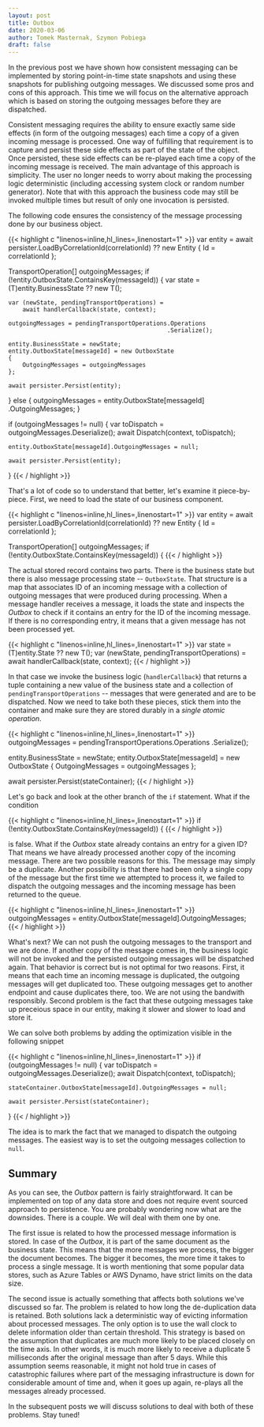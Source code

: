 ```yaml
---
layout: post
title: Outbox
date: 2020-03-06
author: Tomek Masternak, Szymon Pobiega
draft: false
---
```


In the previous post we have shown how consistent messaging can be implemented by storing point-in-time state snapshots and using these snapshots for publishing outgoing messages. We discussed some pros and cons of this approach. This time we will focus on the alternative approach which is based on storing the outgoing messages before they are dispatched.

Consistent messaging requires the ability to ensure exactly same side effects (in form of the outgoing messages) each time a copy of a given incoming message is processed. One way of fulfilling that requirement is to capture and persist these side effects as part of the state of the object. Once persisted, these side effects can be re-played each time a copy of the incoming message is received. The main advantage of this approach is simplicity. The user no longer needs to worry about making the processing logic deterministic (including accessing system clock or random number generator). Note that with this approach the business code may still be invoked multiple times but result of only one invocation is persisted.

The following code ensures the consistency of the message processing done by our business object.

{{< highlight c "linenos=inline,hl_lines=,linenostart=1" >}}
var entity = await persister.LoadByCorrelationId(correlationId)
                   ?? new Entity { Id = correlationId };

TransportOperation[] outgoingMessages;
if (!entity.OutboxState.ContainsKey(messageId))
{
    var state = (T)entity.BusinessState ?? new T();

    var (newState, pendingTransportOperations) =
        await handlerCallback(state, context);

    outgoingMessages = pendingTransportOperations.Operations
                                                 .Serialize();

    entity.BusinessState = newState;
    entity.OutboxState[messageId] = new OutboxState
    {
        OutgoingMessages = outgoingMessages
    };

    await persister.Persist(entity);
}
else
{
    outgoingMessages = entity.OutboxState[messageId]
                             .OutgoingMessages;
}

if (outgoingMessages != null)
{
    var toDispatch = outgoingMessages.Deserialize();
    await Dispatch<T>(context, toDispatch);

    entity.OutboxState[messageId].OutgoingMessages = null;

    await persister.Persist(entity);
}
{{< / highlight >}}

That's a lot of code so to understand that better, let's examine it piece-by-piece. First, we need to load the state of our business component. 

{{< highlight c "linenos=inline,hl_lines=,linenostart=1" >}}
var entity = await persister.LoadByCorrelationId(correlationId)
             ?? new Entity { Id = correlationId };

TransportOperation[] outgoingMessages;
if (!entity.OutboxState.ContainsKey(messageId))
{
{{< / highlight >}}

The actual stored record contains two parts. There is the business state but there is also message processing state -- `OutboxState`. That structure is a map that associates ID of an incoming message with a collection of outgoing messages that were produced during processing. When a message handler receives a message, it loads the state and inspects the _Outbox_ to check if it contains an entry for the ID of the incoming message. If there is no corresponding entry, it means that a given message has not been processed yet.

{{< highlight c "linenos=inline,hl_lines=,linenostart=1" >}}
var state = (T)entity.State ?? new T();
var (newState, pendingTransportOperations) = 
                        await handlerCallback(state, context);
{{< / highlight >}}

In that case we invoke the business logic (`handlerCallback`) that returns a tuple containing a new value of the business state and a collection of `pendingTransportOperations` -- messages that were generated and are to be dispatched. Now we need to take both these pieces, stick them into the container and make sure they are stored durably in a *single atomic operation*.

{{< highlight c "linenos=inline,hl_lines=,linenostart=1" >}}
outgoingMessages = pendingTransportOperations.Operations
                                             .Serialize();

entity.BusinessState = newState;
entity.OutboxState[messageId] = new OutboxState
{
    OutgoingMessages = outgoingMessages
};

await persister.Persist(stateContainer);
{{< / highlight >}}

Let's go back and look at the other branch of the `if` statement. What if the condition

{{< highlight c "linenos=inline,hl_lines=,linenostart=1" >}}
if (!entity.OutboxState.ContainsKey(messageId))
{
{{< / highlight >}}

is false. What if the _Outbox_ state already contains an entry for a given ID? That means we have already processed another copy of the incoming message. There are two possible reasons for this. The message may simply be a duplicate. Another possibility is that there had been only a single copy of the message but the first time we attempted to process it, we failed to dispatch the outgoing messages and the incoming message has been returned to the queue. 

{{< highlight c "linenos=inline,hl_lines=,linenostart=1" >}}
outgoingMessages = entity.OutboxState[messageId].OutgoingMessages;
{{< / highlight >}}

What's next? We can not push the outgoing messages to the transport and we are done. If another copy of the message comes in, the business logic will not be invoked and the persisted outgoing messages will be dispatched again. That behavior is correct but is not optimal for two reasons. First, it means that each time an incoming message is duplicated, the outgoing messages will get duplicated too. These outgoing messages get to another endpoint and cause duplicates there, too. We are not using the bandwith responsibly. Second problem is the fact that these outgoing messages take up preceious space in our entity, making it slower and slower to load and store it.

We can solve both problems by adding the optimization visible in the following snippet

{{< highlight c "linenos=inline,hl_lines=,linenostart=1" >}}
if (outgoingMessages != null)
{
    var toDispatch = outgoingMessages.Deserialize();
    await Dispatch<T>(context, toDispatch);

    stateContainer.OutboxState[messageId].OutgoingMessages = null;

    await persister.Persist(stateContainer);
}
{{< / highlight >}}

The idea is to mark the fact that we managed to dispatch the outgoing messages. The easiest way is to set the outgoing messages collection to `null`. 

## Summary

As you can see, the _Outbox_ pattern is fairly straightforward. It can be implemented on top of any data store and does not require event sourced approach to persistence. You are probably wondering now what are the downsides. There is a couple. We will deal with them one by one.

The first issue is related to how the processed message information is stored. In case of the _Outbox_, it is part of the same document as the business state. This means that the more messages we process, the bigger the document becomes. The bigger it becomes, the more time it takes to process a single message. It is worth mentioning that some popular data stores, such as Azure Tables or AWS Dynamo, have strict limits on the data size.

The second issue is actually something that affects both solutions we've discussed so far. The problem is related to how long the de-duplication data is retained. Both solutions lack a deterministic way of evicting information about processed messages. The only option is to use the wall clock to delete information older than certain threshold. This strategy is based on the assumption that duplicates are much more likely to be placed closely on the time axis. In other words, it is much more likely to receive a duplicate 5 milliseconds after the original message than after 5 days. While this assumption seems reasonable, it might not hold true in cases of catastrophic failures where part of the messaging infrastructure is down for considerable amount of time and, when it goes up again, re-plays all the messages already processed.

In the subsequent posts we will discuss solutions to deal with both of these problems. Stay tuned!

